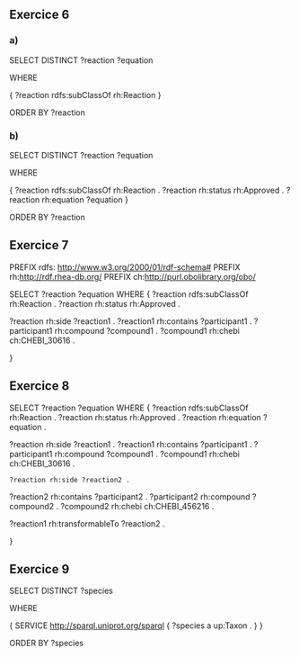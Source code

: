 ## Exercice 6
### a)
SELECT DISTINCT ?reaction ?equation

WHERE

{
  ?reaction rdfs:subClassOf rh:Reaction
}

  ORDER BY ?reaction

### b)
SELECT DISTINCT ?reaction ?equation

WHERE

{
  ?reaction rdfs:subClassOf rh:Reaction .
  ?reaction rh:status rh:Approved .
  ?reaction rh:equation ?equation
}

  ORDER BY ?reaction

  ## Exercice 7

PREFIX rdfs: <http://www.w3.org/2000/01/rdf-schema#>
PREFIX rh:<http://rdf.rhea-db.org/>
PREFIX ch:<http://purl.obolibrary.org/obo/>

SELECT ?reaction ?equation
WHERE 
{
  ?reaction rdfs:subClassOf rh:Reaction .
  ?reaction rh:status rh:Approved .
  
  ?reaction rh:side ?reaction1 .
  ?reaction1 rh:contains ?participant1 .
  ?participant1 rh:compound ?compound1 .
  ?compound1 rh:chebi ch:CHEBI_30616 .

}

## Exercice 8


SELECT ?reaction ?equation
WHERE 
{
  ?reaction rdfs:subClassOf rh:Reaction .
  ?reaction rh:status rh:Approved .
  ?reaction rh:equation ?equation .
  
  ?reaction rh:side ?reaction1 .
  ?reaction1 rh:contains ?participant1 .
  ?participant1 rh:compound ?compound1 .
  ?compound1 rh:chebi ch:CHEBI_30616 .
  
    ?reaction rh:side ?reaction2 .
  ?reaction2 rh:contains ?participant2 .
  ?participant2 rh:compound ?compound2 .
  ?compound2 rh:chebi ch:CHEBI_456216 .
  
  ?reaction1 rh:transformableTo ?reaction2 .
  
  }

  ## Exercice 9
  SELECT DISTINCT ?species

WHERE

{
SERVICE <http://sparql.uniprot.org/sparql>
	{
    ?species a up:Taxon .
	}
}

  ORDER BY ?species